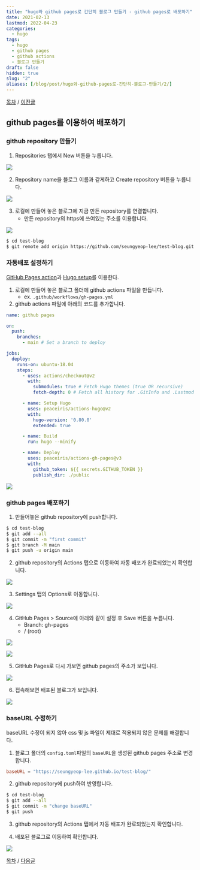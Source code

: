 ```yaml
---
title: "hugo와 github pages로 간단히 블로그 만들기 - github pages로 배포하기"
date: 2021-02-13
lastmod: 2022-04-23
categories:
  - hugo
tags:
  - hugo
  - github pages
  - github actions
  - 블로그 만들기
draft: false
hidden: true
slug: "2"
aliases: [/blog/post/hugo와-github-pages로-간단히-블로그-만들기/2/]
---
```


[목차](../index/) / [이전글](../1)

## github pages를 이용하여 배포하기

### github repository 만들기

1. Repositories 탭에서 New 버튼을 누릅니다.

![](2.png)

2. Repository name을 블로그 이름과 같게하고 Create repository 버튼을 누릅니다.

![](3.png)

3. 로컬에 만들어 놓은 블로그에 지금 만든 repository를 연결합니다.
   - 만든 repository의 https에 쓰여있는 주소를 이용합니다.

![](4.png)

```bash
$ cd test-blog
$ git remote add origin https://github.com/seungyeop-lee/test-blog.git
```

### 자동배포 설정하기

[GitHub Pages action](https://github.com/marketplace/actions/github-pages-action)과 [Hugo setup](https://github.com/marketplace/actions/hugo-setup)를 이용한다.

1. 로컬에 만들어 놓은 블로그 폴더에 github actions 파일을 만듭니다.
   - ex. `.github/workflows/gh-pages.yml`
2. github actions 파일에 아래의 코드를 추가합니다.

```yaml
name: github pages

on:
  push:
    branches:
      - main # Set a branch to deploy

jobs:
  deploy:
    runs-on: ubuntu-18.04
    steps:
      - uses: actions/checkout@v2
        with:
          submodules: true # Fetch Hugo themes (true OR recursive)
          fetch-depth: 0 # Fetch all history for .GitInfo and .Lastmod

      - name: Setup Hugo
        uses: peaceiris/actions-hugo@v2
        with:
          hugo-version: '0.80.0'
          extended: true

      - name: Build
        run: hugo --minify

      - name: Deploy
        uses: peaceiris/actions-gh-pages@v3
        with:
          github_token: ${{ secrets.GITHUB_TOKEN }}
          publish_dir: ./public
```

![](5.png)

### github pages 배포하기

1. 만들어놓은 github repository에 push합니다.

```bash
$ cd test-blog
$ git add --all
$ git commit -m "first commit"
$ git branch -M main
$ git push -u origin main
```

2. github repository의 Actions 탭으로 이동하여 자동 배포가 완료되었는지 확인합니다.

![](6.png)

3. Settings 탭의 Options로 이동합니다.

![](7.png)

4. GitHub Pages > Source에 아래와 같이 설정 후 Save 버튼을 누릅니다.
   - Branch: gh-pages
   - / (root)

![](8.png)

![](9.png)

5. GitHub Pages로 다시 가보면 github pages의 주소가 보입니다.

![](10.png)

6. 접속해보면 배포된 블로그가 보입니다.

![](11.png)

### baseURL 수정하기

baseURL 수정이 되지 않아 css 및 js 파일이 제대로 적용되지 않은 문제를 해결합니다.

1. 블로그 폴더의 `config.toml`파일의 `baseURL`을 생성된 github pages 주소로 변경합니다.

```toml
baseURL = "https://seungyeop-lee.github.io/test-blog/"
```

2. github repository에 push하여 반영합니다.

```bash
$ cd test-blog
$ git add --all
$ git commit -m "change baseURL"
$ git push
```

3. github repository의 Actions 탭에서 자동 배포가 완료되었는지 확인합니다.

4. 배포된 블로그로 이동하여 확인합니다.

![](12.png)

[목차](../index/) / [다음글](../3)
